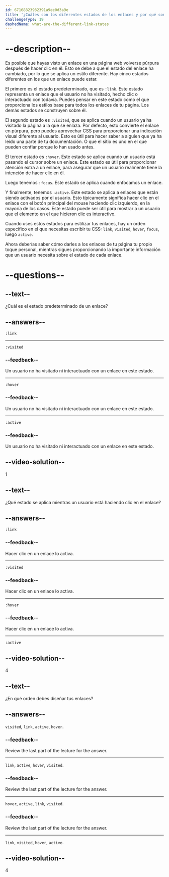```yaml
---
id: 67168323932391a9ee0d3a9e
title: '¿Cuáles son los diferentes estados de los enlaces y por qué son importantes?'
challengeType: 19
dashedName: what-are-the-different-link-states
---
```


# --description--

Es posible que hayas visto un enlace en una página web volverse púrpura después de hacer clic en él. Esto se debe a que el estado del enlace ha cambiado, por lo que se aplica un estilo diferente. Hay cinco estados diferentes en los que un enlace puede estar.

El primero es el estado predeterminado, que es `:link`. Este estado representa un enlace que el usuario no ha visitado, hecho clic o interactuado con todavía. Puedes pensar en este estado como el que proporciona los estilos base para todos los enlaces de tu página. Los demás estados se construyen sobre él.

El segundo estado es `:visited`, que se aplica cuando un usuario ya ha visitado la página a la que se enlaza. Por defecto, esto convierte el enlace en púrpura, pero puedes aprovechar CSS para proporcionar una indicación visual diferente al usuario. Esto es útil para hacer saber a alguien que ya ha leído una parte de tu documentación. O que el sitio es uno en el que pueden confiar porque lo han usado antes.

El tercer estado es `:hover`. Este estado se aplica cuando un usuario está pasando el cursor sobre un enlace. Este estado es útil para proporcionar atención extra a un enlace, para asegurar que un usuario realmente tiene la intención de hacer clic en él.

Luego tenemos `:focus`. Este estado se aplica cuando enfocamos un enlace.

Y finalmente, tenemos `:active`. Este estado se aplica a enlaces que están siendo activados por el usuario. Esto típicamente significa hacer clic en el enlace con el botón principal del mouse haciendo clic izquierdo, en la mayoría de los casos. Este estado puede ser útil para mostrar a un usuario que el elemento en el que hicieron clic es interactivo.

Cuando uses estos estados para estilizar tus enlaces, hay un orden específico en el que necesitas escribir tu CSS: `link`, `visited`, `hover`, `focus`, luego `active`.

Ahora deberías saber cómo darles a los enlaces de tu página tu propio toque personal, mientras sigues proporcionando la importante información que un usuario necesita sobre el estado de cada enlace.

# --questions--

## --text--

¿Cuál es el estado predeterminado de un enlace?

## --answers--

`:link`

---

`:visited`

### --feedback--

Un usuario no ha visitado ni interactuado con un enlace en este estado.

---

`:hover`

### --feedback--

Un usuario no ha visitado ni interactuado con un enlace en este estado.

---

`:active`

### --feedback--

Un usuario no ha visitado ni interactuado con un enlace en este estado.

## --video-solution--

1

## --text--

¿Qué estado se aplica mientras un usuario está haciendo clic en el enlace?

## --answers--

`:link`

### --feedback--

Hacer clic en un enlace lo activa.

---

`:visited`

### --feedback--

Hacer clic en un enlace lo activa.

---

`:hover`

### --feedback--

Hacer clic en un enlace lo activa.

---

`:active`

## --video-solution--

4

## --text--

¿En qué orden debes diseñar tus enlaces?

## --answers--

`visited`, `link`, `active`, `hover`.

### --feedback--

Review the last part of the lecture for the answer.

---

`link`, `active`, `hover`, `visited`.

### --feedback--

Review the last part of the lecture for the answer.

---

`hover`, `active`, `link`, `visited`.

### --feedback--

Review the last part of the lecture for the answer.

---

`link`, `visited`, `hover`, `active`.

## --video-solution--

4
